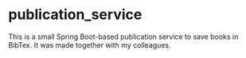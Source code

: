 # publication_service
This is a small Spring Boot-based publication service to save books in BibTex. 
It was made together with my colleagues.